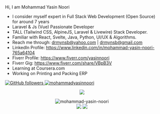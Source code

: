 <!--
**Mohammad-Yasin-Noori/Mohammad-Yasin-Noori** is a ✨ _special_ ✨ repository because its `README.md` (this file) appears on your GitHub profile.

Here are some ideas to get you started:
-->
Hi, I am Mohammad Yasin Noori<br>
- I consider myself expert in Full Stack Web Development (Open Source) for around 7 years <br>
- Laravel & Js (Vue) Passionate Developer<br>
- TALL (Tailwind CSS, AlpineJS, Laravel & Livewire) Stack Developer.<br>
- Familiar with React, Svelte, Java, Python, UI/UX & Algorithms.<br>
- Reach me through: drmynsb@yahoo.com | drmynsb@gmail.com<br>
- LinkedIn Profile: https://www.linkedin.com/in/mohammad-yasin-noori-765a64104
- Fiverr Profile: https://www.fiverr.com/yasinnoori
- Fiverr Gig: https://www.fiverr.com/share/VBpB3V
- Learning at Coursera.com
- Working on Printing and Packing ERP
 <a href="https://github.com/mohammad-yasin-noori" target="_blank">
    <img alt="GitHub followers" src="https://img.shields.io/github/followers/mohammad-yasin-noori?label=Github&style=flat">
  </a>
  <a href="https://github.com/mohammad-yasin-noori" target="_blank">
    <img src="https://komarev.com/ghpvc/?username=mohammad-yasin-noori&label=Views&color=brightgreen&style=flat" alt="mohammadyasinnoori" />
  </a>

<p align="center">
    <img src="https://github-profile-summary-cards.vercel.app/api/cards/profile-details?username=Mohammad-Yasin-Noori&theme=monokai">
</p>
<p align="center">
    <img src="https://github-readme-stats.vercel.app/api/top-langs?username=mohammad-yasin-noori&show_icons=true&locale=en&layout=compact&theme=monokai-metallian&hider_border=false&bg_color=1F222E" alt="mohammad-yasin-noori" /><br>
    <img src="https://streak-stats.demolab.com/?user=Mohammad-Yasin-Noori&theme=monokai-metallian&hide_border=false">
    <img src="https://github-readme-stats.vercel.app/api?username=Mohammad-Yasin-Noori&show_icons=true&theme=monokai-metallian&bg_color=1F222E">
</p>
